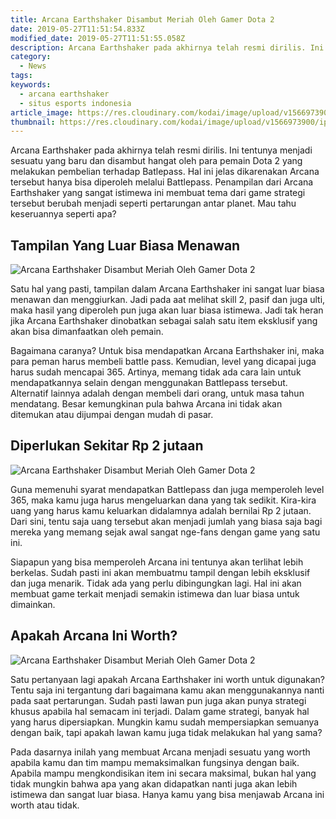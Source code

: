 ```yaml
---
title: Arcana Earthshaker Disambut Meriah Oleh Gamer Dota 2
date: 2019-05-27T11:51:54.833Z
modified_date: 2019-05-27T11:51:55.058Z
description: Arcana Earthshaker pada akhirnya telah resmi dirilis. Ini tentunya menjadi sesuatu yang baru dan disambut hangat oleh para pemain Dota 2.
category:
  - News
tags:
keywords:
  - arcana earthshaker
  - situs esports indonesia
article_image: https://res.cloudinary.com/kodai/image/upload/v1566973900/ip/arcana-earthshaker-disambut-meriah-oleh-gamer-dota-2-1.jpg
thumbnail: https://res.cloudinary.com/kodai/image/upload/v1566973900/ip/arcana-earthshaker-disambut-meriah-oleh-gamer-dota-2-1-005.jpg
---
```

Arcana Earthshaker pada akhirnya telah resmi dirilis. Ini tentunya menjadi sesuatu yang baru dan disambut hangat oleh para pemain Dota 2 yang melakukan pembelian terhadap Batlepass. Hal ini jelas dikarenakan Arcana tersebut hanya bisa diperoleh melalui Battlepass. Penampilan dari Arcana Earthshaker yang sangat istimewa ini membuat tema dari game strategi tersebut berubah menjadi seperti pertarungan antar planet. Mau tahu keseruannya seperti apa?



## Tampilan Yang Luar Biasa Menawan

![Arcana Earthshaker Disambut Meriah Oleh Gamer Dota 2](https://res.cloudinary.com/kodai/image/upload/v1566973900/ip/arcana-earthshaker-disambut-meriah-oleh-gamer-dota-2-2.jpg)

Satu hal yang pasti, tampilan dalam Arcana Earthshaker ini sangat luar biasa menawan dan menggiurkan. Jadi pada aat melihat skill 2, pasif dan juga ulti, maka hasil yang diperoleh pun juga akan luar biasa istimewa. Jadi tak heran jika Arcana Earthshaker dinobatkan sebagai salah satu item eksklusif yang akan bisa dimanfaatkan oleh pemain.

Bagaimana caranya? Untuk bisa mendapatkan Arcana Earthshaker ini, maka para peman harus membeli battle pass. Kemudian, level yang dicapai juga harus sudah mencapai 365. Artinya, memang tidak ada cara lain untuk mendapatkannya selain dengan menggunakan Battlepass tersebut. Alternatif lainnya adalah dengan membeli dari orang, untuk masa tahun mendatang. Besar kemungkinan pula bahwa Arcana ini tidak akan ditemukan atau dijumpai dengan mudah di pasar.



## Diperlukan Sekitar Rp 2 jutaan

![Arcana Earthshaker Disambut Meriah Oleh Gamer Dota 2](https://res.cloudinary.com/kodai/image/upload/v1566973900/ip/arcana-earthshaker-disambut-meriah-oleh-gamer-dota-2-3.jpg)

Guna memenuhi syarat mendapatkan Battlepass dan juga memperoleh level 365, maka kamu juga harus mengeluarkan dana yang tak sedikit. Kira-kira uang yang harus kamu keluarkan didalamnya adalah bernilai Rp 2 jutaan. Dari sini, tentu saja uang tersebut akan menjadi jumlah yang biasa saja bagi mereka yang memang sejak awal sangat nge-fans dengan game yang satu ini. 

Siapapun yang bisa memperoleh Arcana ini tentunya akan terlihat lebih berkelas. Sudah pasti ini akan membuatmu tampil dengan lebih eksklusif dan juga menarik. Tidak ada yang perlu dibingungkan lagi. Hal ini akan membuat game terkait menjadi semakin istimewa dan luar biasa untuk dimainkan.



## Apakah Arcana Ini Worth?

![Arcana Earthshaker Disambut Meriah Oleh Gamer Dota 2](https://res.cloudinary.com/kodai/image/upload/v1566973900/ip/arcana-earthshaker-disambut-meriah-oleh-gamer-dota-2-1.jpg)

Satu pertanyaan lagi apakah Arcana Earthshaker ini worth untuk digunakan? Tentu saja ini tergantung dari bagaimana kamu akan menggunakannya nanti pada saat pertarungan. Sudah pasti lawan pun juga akan punya strategi khusus apabila hal semacam ini terjadi. Dalam game strategi, banyak hal yang harus dipersiapkan. Mungkin kamu sudah mempersiapkan semuanya dengan baik, tapi apakah lawan kamu juga tidak melakukan hal yang sama?

Pada dasarnya inilah yang membuat Arcana menjadi sesuatu yang worth apabila kamu dan tim mampu memaksimalkan fungsinya dengan baik. Apabila mampu mengkondisikan item ini secara maksimal, bukan hal yang tidak mungkin bahwa apa yang akan didapatkan nanti juga akan lebih istimewa dan sangat luar biasa. Hanya kamu yang bisa menjawab Arcana ini worth atau tidak.
